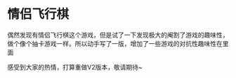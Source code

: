 # 情侣飞行棋
偶然发现有情侣飞行棋这个游戏，但是试了一下发现极大的阉割了游戏的趣味性，做个像个抽卡游戏一样。所以动手写了一版，增加了一些游戏的对抗性趣味性在里面

感受到大家的热情，打算重做V2版本，敬请期待~

